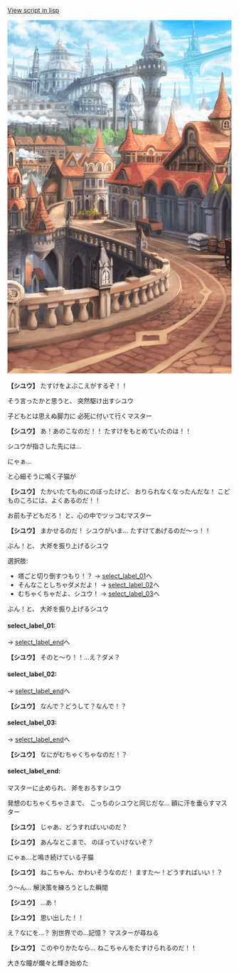 [View script in lisp](../scripts/20192202.txt)

![town.png](../images/backgrounds/town.png)

**【シユウ】**
たすけをよぶこえがするぞ！！

そう言ったかと思うと、
突然駆け出すシユウ

子どもとは思えぬ脚力に
必死に付いて行くマスター

**【シユウ】**
あ！あのこなのだ！！
たすけをもとめていたのは！！

シユウが指さした先には…

にゃぁ…

と心細そうに鳴く子猫が

**【シユウ】**
たかいたてものにのぼったけど、
おりられなくなったんだな！
こどものころには、よくあるのだ！！

お前も子どもだろ！
と、心の中でツッコむマスター

**【シユウ】**
まかせるのだ！
シユウがいま…
たすけてあげるのだ～っ！！

ぶん！と、
大斧を振り上げるシユウ

選択肢:
- 塔ごと切り倒すつもり！？ → [select_label_01](#select_label_01)へ
- そんなことしちゃダメだよ！ → [select_label_02](#select_label_02)へ
- むちゃくちゃだよ、シユウ！ → [select_label_03](#select_label_03)へ

ぶん！と、
大斧を振り上げるシユウ

#### select_label_01:
 → [select_label_end](#select_label_end)へ

**【シユウ】**
そのと～り！！…え？ダメ？

#### select_label_02:
 → [select_label_end](#select_label_end)へ

**【シユウ】**
なんで？どうして？なんで！？

#### select_label_03:
 → [select_label_end](#select_label_end)へ

**【シユウ】**
なにがむちゃくちゃなのだ！？

#### select_label_end:

マスターに止められ、
斧をおろすシユウ

発想のむちゃくちゃさまで、
こっちのシユウと同じだな…
額に汗を垂らすマスター

**【シユウ】**
じゃあ、どうすればいいのだ？

**【シユウ】**
あんなとこまで、
のぼっていけないぞ？

にゃぁ…と鳴き続けている子猫

**【シユウ】**
ねこちゃん、かわいそうなのだ！
ますた～！どうすればいい！？

う～ん…
解決策を練ろうとした瞬間

**【シユウ】**
…あ！

**【シユウ】**
思い出した！！

え？なにを…？
別世界での…記憶？
マスターが尋ねる

**【シユウ】**
このやりかたなら…
ねこちゃんをたすけられるのだ！！

大きな瞳が爛々と輝き始めた